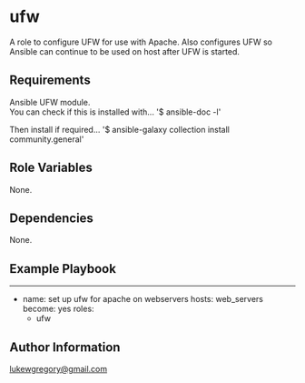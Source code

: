 ufw
=========
A role to configure UFW for use with Apache.  Also configures UFW so Ansible can continue to be used on host after UFW is started.  

Requirements
------------
Ansible UFW module.  
You can check if this is installed with...
'$ ansible-doc -l'

Then install if required...
'$ ansible-galaxy collection install community.general'

Role Variables
--------------
None.

Dependencies
------------
None.

Example Playbook
----------------
---
- name: set up ufw for apache on webservers
  hosts: web_servers
  become: yes
  roles:
    - ufw

Author Information
------------------
lukewgregory@gmail.com

